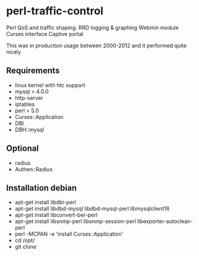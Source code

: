 # perl-traffic-control

Perl QoS and traffic shaping.
RRD logging & graphing
Webmin module
Curses interface
Captive portal


This was in production usage between 2000-2012 and it performed quite nicely

<h2>Requirements</h2>
<ul>
<li> linux kernel with htc support
<li> mysql > 4.0.0
<li> http-server
<li> iptables
<li> perl > 5.0
<li> Curses::Application
<li> DBI
<li> DBH::mysql
</ul>

<h2>Optional</h2>
<ul>
<li> radius
<li> Authen::Radius
</ul>

<h2>Installation debian</h2>
<ul>
<li> apt-get install libdbi-perl 
<li> apt-get install libdbd-mysql libdbd-mysql-perl libmysqlclient18
<li> apt-get install libconvert-ber-perl
<li> apt-get install libsnmp-perl libsnmp-session-perl libexporter-autoclean-perl
<li> perl -MCPAN -e 'install Curses::Application'
<li> cd /opt/
<li> git clone 

</ul>
